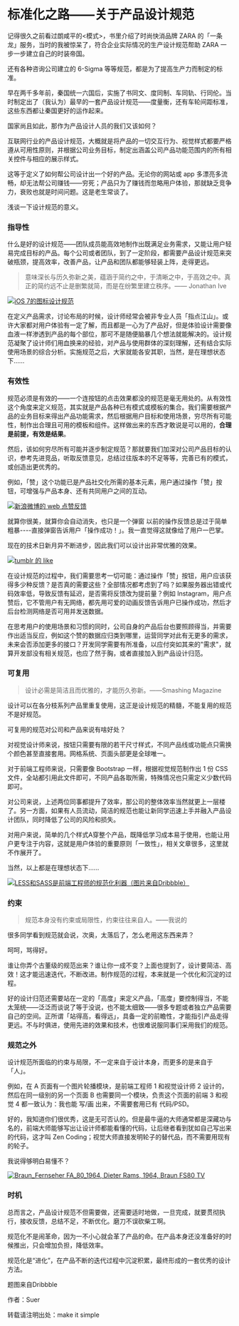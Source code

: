 # 标准化之路——关于产品设计规范

记得很久之前看过朗咸平的<模式>，书里介绍了时尚快消品牌 ZARA 的「一条龙」服务，当时的我被惊呆了，符合企业实际情况的生产设计规范帮助 ZARA 一步一步建立自己的时装帝国。

还有各种咨询公司建立的 6-Sigma 等等规范，都是为了提高生产力而制定的标准。

早在两千多年前，秦国统一六国后，实施了书同文、度同制、车同轨、行同伦。当时制定出了（我认为）最早的一套产品设计规范——度量衡，还有车轮间距标准，这些东西都让秦国更好的运作起来。

国家尚且如此，那作为产品设计人员的我们又该如何？

互联网行业的产品设计规范，大概就是将产品的一切交互行为、视觉样式都要严格遵从可用性原则，并根据公司业务目标，制定出涵盖公司产品功能范围内的所有相关控件与相应的展示样式。

这等于定义了如何帮公司设计出一个好的产品。无论你的网站或 app 多漂亮多流畅，却无法帮公司赚钱——穷死；产品只为了赚钱而忽略用户体验，那就缺乏竞争力，衰败也就是时间问题。这是老生常谈了。

浅谈一下设计规范的意义。

### 指导性

什么是好的设计规范——团队成员能高效地制作出既满足业务需求，又能让用户轻易完成目标的产品。每个公司或者团队，到了一定阶段，都需要产品设计规范来突破瓶颈，提高效率，改善产品，让产品和团队都能够轻装上阵，走得更远。

> 意味深长与历久弥新之美，蕴涵于简约之中，于清晰之中，于高效之中。真正的简约远不止是删繁就简，而是在纷繁里建立秩序。—— Jonathan Ive

[![iOS 7的图标设计规范](/content/images/2015/09/guideline-iOS7-Icon-Grid-1.png)](/content/images/2015/09/guideline-iOS7-Icon-Grid-1.png)

在定义产品需求，讨论布局的时候，设计师经常会被非专业人员「指点江山」。或许大家都对用户体验有一定了解，而且都是一心为了产品好，但是体验设计需要像血液一样渗透到产品的每个部位，那可不是随便脑暴几个想法就能解决的。设计规范凝聚了设计师们用血换来的经验，对产品与使用群体的深刻理解，还有结合实际使用场景的综合分析。实施规范之后，大家就能各安其职，当然，是在理想状态下……

### 有效性

规范必须是有效的——一个连按钮的点击效果都没的规范是毫无用处的。从有效性这个角度来定义规范，其实就是产品各种已有模式或模板的集合。我们需要根据产品的业务目标来得出产品功能需求，然后根据用户目标和使用场景，穷尽所有可能性，制作出合理且可用的模板和组件。这样做出来的东西才敢说是可以用的，**合理是前提，有效是结果**。

然后，该如何穷尽所有可能并逐步制定规范？那就要我们加深对公司产品目标的认识，参考先进竞品，听取反馈意见，总结过往版本的不足等等，完善已有的模式，或创造出更优秀的。

例如，「赞」这个功能已是产品社交化所需的基本元素，用户通过操作「赞」按钮，可增强与产品本身、还有共同用户之间的互动。

[![新浪微博的 web 点赞反馈](/content/images/2015/09/guideline-dialog-1.png)](/content/images/2015/09/guideline-dialog-1.png)

就算你很美，就算你会自动消失，也只是一个弹窗
以前的操作反馈总是过于简单粗暴----直接弹窗告诉用户「操作成功！」。我一直觉得这就像给了用户一巴掌。

现在的技术日新月异不断进步，因此我们可以设计出非常优雅的效果。

[![tumblr 的 like](/content/images/2015/09/guideline-tumblr_like-1.gif)](/content/images/2015/09/guideline-tumblr_like-1.gif)

在设计规范的过程中，我们需要思考一切可能：通过操作「赞」按钮，用户应该获得多少种反馈？是否真的需要这些？全部情况都考虑到了吗？如果服务器出错或代码效率低，导致反馈有延迟，是否需将反馈改为提前量？例如 Instagram，用户点赞后，它不管用户有无网络，都先用可爱的动画反馈告诉用户已操作成功，然后才后台检测网络是否可用并发送数据。

在思考用户的使用场景和习惯的同时，公司自身的产品后台也要照顾得当，并需要作出适当反应，例如这个赞的数据应归类到哪里，运营同学对此有无更多的需求，未来会否添加更多的接口？开发同学需要有所准备，以应付突如其来的"需求"，就算开发部没有相关规范，也应了然于胸，或者直接加入到产品设计归范。

### 可复用

> 设计必需是简洁且而优雅的，才能历久弥新。——Smashing Magazine

设计可以在各分枝系列产品里重复使用，这正是设计规范的精髓，不能复用的规范不是好规范。

可复用的规范对公司和产品来说有啥好处？

对视觉设计师来说，按钮只需要有限的若干尺寸样式，不同产品线或功能点只需换个颜色甚至直接套用。网格系统、页面头部更是全球唯一。

对于前端工程师来说，只需要像 Bootstrap 一样，根据视觉规范制作出 1 份 CSS 文件，全站都引用此文件即可，不同产品各取所需，特殊情况也只需定义少数代码即可。

对公司来说，上述两位同事都提升了效率，那公司的整体效率当然就更上一层楼了。另一方面，如果有人员流动，简洁的规范也能让新同学迅速上手并融入产品设计团队，同时降低了公司的风险和损失。

对用户来说，简单的几个样式A穿整个产品，既降低学习成本易于使用，也能让用户更专注于内容，这就是用户体验的重要原则「一致性」，相关文章很多，这里就不作展开了。

当然，以上都是在理想状态下……

[![LESS和SASS是前端工程师的规范化利器（图片来自Dribbble）](/content/images/2015/09/guideline-LESS-1.png)](/content/images/2015/09/guideline-LESS-1.png)

### 约束

> 规范本身没有约束或局限性，约束往往来自人。——我说的

很多同学看到规范就会说，次奥，太落后了，怎么老用这东西来弄？

呵呵，骂得好。

谁让你弄个古董级的规范出来？谁让你一成不变？上面也提到了，设计要简洁、高效！这才能迅速迭代，不断改进。制作规范的过程，本来就是一个优化和沉淀的过程。

好的设计归范还需要站在一定的「高度」来定义产品，「高度」要控制得当，不能太笼统——泛泛而谈说了等于没说，也不能太细致——很多专题或者独立产品需要自己的空间。正所谓「站得高，看得远」，具备一定的前瞻性，才能指引产品走得更远。不与时俱进，使用先进的效果和技术，也很难说服同事们采用我们的规范。

### 规范之外

设计规范所面临的约束与局限，不一定来自于设计本身，而更多的是来自于「人」。

例如，在 A 页面有一个图片轮播模块，是前端工程师 1 和视觉设计师 2 设计的，然后在同一级别的另一个页面 B 也需要同一个模块，负责这个页面的前端 3 和视觉 4 都一致认为：我也能 写/画 出来，不需要套用已有 代码/PSD。

好的，我知道你们很优秀，这是无可否认的。但是最牛逼的大师通常都是深藏功与名的，前端大师能够写出让设计师都能看懂的代码，让后继者看到犹如自己写出来的代码，这才叫 Zen Coding；视觉大师直接发明轮子的替代品，而不需要用现有的轮子。

我说得够明白易懂不？

[![Braun_Fernseher FA_80_1964, Dieter Rams, 1964, Braun FS80 TV ](/content/images/2015/09/guideline-Braun_Fernseher-FA_80_1964-1.jpg)
](/content/images/2015/09/guideline-Braun_Fernseher-FA_80_1964-1.jpg)


### 时机

总而言之，产品设计规范不但需要做，还需要适时地做，一旦完成，就要贯彻执行，接收反馈，总结不足，不断优化。磨刀不误砍柴工啊。

规范化不是闹革命，因为一不小心就会革了产品的命。在产品本身还没准备好的时候推出，只会增加负担，降低效率。

规范化是“进化”，在产品不断的迭代过程中沉淀积累，最终形成的一套优秀的设计方法。



题图来自Dribbble

作者：Suer

转载请注明出处：make it simple



